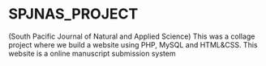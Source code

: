 # SPJNAS_PROJECT 
(South Pacific Journal of Natural and Applied Science)
This was a collage project where we build a website using PHP, MySQL and HTML&amp;CSS. 
This website is a online manuscript submission system
